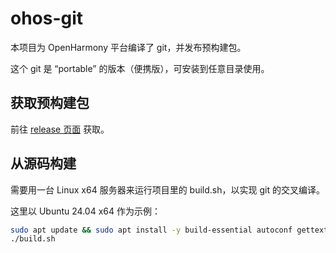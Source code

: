 # ohos-git
本项目为 OpenHarmony 平台编译了 git，并发布预构建包。

这个 git 是 “portable” 的版本（便携版），可安装到任意目录使用。

## 获取预构建包
前往 [release 页面](https://github.com/Harmonybrew/ohos-git/releases) 获取。

## 从源码构建
需要用一台 Linux x64 服务器来运行项目里的 build.sh，以实现 git 的交叉编译。

这里以 Ubuntu 24.04 x64 作为示例：
```sh
sudo apt update && sudo apt install -y build-essential autoconf gettext file unzip jq
./build.sh
```
